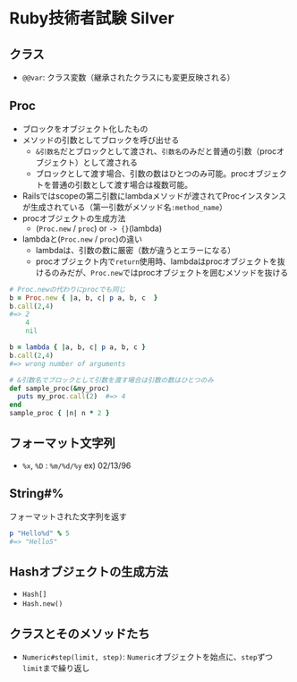 #  Ruby技術者試験 Silver

## クラス
- `@@var`: クラス変数（継承されたクラスにも変更反映される）

## Proc
- ブロックをオブジェクト化したもの
- メソッドの引数としてブロックを呼び出せる
  - `&引数名`だとブロックとして渡され、`引数名`のみだと普通の引数（procオブジェクト）として渡される
  - ブロックとして渡す場合、引数の数はひとつのみ可能。procオブジェクトを普通の引数として渡す場合は複数可能。
- Railsではscopeの第二引数にlambdaメソッドが渡されてProcインスタンスが生成されている（第一引数がメソッド名`:method_name`）
- procオブジェクトの生成方法
  - (`Proc.new` / `proc`) or `-> {}`(lambda) 
- lambdaと(`Proc.new` / `proc`)の違い
  - lambdaは、引数の数に厳密（数が違うとエラーになる）
  - procオブジェクト内で`return`使用時、lambdaはprocオブジェクトを抜けるのみだが、`Proc.new`ではprocオブジェクトを囲むメソッドを抜ける
```rb
# Proc.newの代わりにprocでも同じ
b = Proc.new { |a, b, c| p a, b, c  }
b.call(2,4)
#=> 2
    4
    nil

b = lambda { |a, b, c| p a, b, c }
b.call(2,4)
#=> wrong number of arguments

# &引数名でブロックとして引数を渡す場合は引数の数はひとつのみ
def sample_proc(&my_proc)
  puts my_proc.call(2)  #=> 4
end
sample_proc { |n| n * 2 }
```

## フォーマット文字列
- `%x`, `%D` : `%m/%d/%y`   ex)  02/13/96

## String#%
フォーマットされた文字列を返す
```rb
p "Hello%d" % 5
#=> "Hello5"
```

## Hashオブジェクトの生成方法
- `Hash[]`
- `Hash.new()`

## クラスとそのメソッドたち
- `Numeric#step(limit, step)`: `Numeric`オブジェクトを始点に、`step`ずつ`limit`まで繰り返し